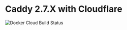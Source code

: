 # Caddy 2.7.X with Cloudflare

![Docker Cloud Build Status](https://img.shields.io/github/actions/workflow/status/ManfredRichthofen/Docker-Containers/caddy-cloudflare.yml)

